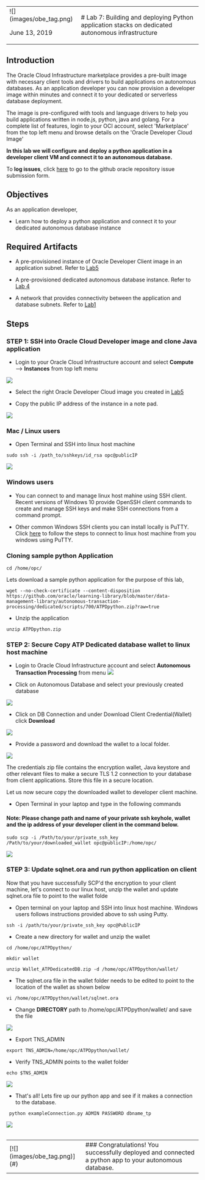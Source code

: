 <table class="tbl-heading"><tr><td class="td-logo">![](images/obe_tag.png)

June 13, 2019
</td>
<td class="td-banner">
# Lab 7: Building and deploying Python application stacks on dedicated autonomous infrastructure
</td></tr><table>

## Introduction

The Oracle Cloud Infrastructure marketplace provides a pre-built image with necessary client tools and drivers to build applications on autonomous databases. As an application developer you can now provision a developer image within minutes and connect it to your dedicated or serverless database deployment. 

 The image is pre-configured with tools and language drivers to help you build applications written in node.js, python, java and golang.
For a complete list of features, login to your OCI account, select 'Marketplace' from the top left menu and browse details on the 'Oracle Developer Cloud Image'

**In this lab we will configure and deploy a python application in a developer client VM and connect it to an autonomous database.**



To **log issues**, click [here](https://github.com/oracle/learning-library/issues/new) to go to the github oracle repository issue submission form.

## Objectives

As an application developer,
- Learn how to deploy a python application and connect it to your dedicated autonomous database instance

## Required Artifacts

- A pre-provisioned instance of Oracle Developer Client image in an application subnet. Refer to [Lab5](LabGuide500ConfigureADevelopmentSystemForUseWithYourDedicatedAutonomousDatabase.md)

- A pre-provisioned dedicated autonomous database instance. Refer to [Lab 4](./LabGuide400ProvisioningdatabasesonyourdedicatedAutonomousInfrastructure.md)

- A network that provides connectivity between the application and database subnets. Refer to [Lab1](./LabGuide100PreparingyourprivatedatacenterintheOracleCloudInfrastructure.md)

## Steps

### **STEP 1: SSH into Oracle Cloud Developer image and clone Java application**

- Login to your Oracle Cloud Infrastructure account and select **Compute** —> **Instances** from top left menu

![](./images/800/Compute1.png)

- Select the right Oracle Developer Cloud image you created in [Lab5](LabGuide500ConfigureADevelopmentSystemForUseWithYourDedicatedAutonomousDatabase.md) 

- Copy the public IP address of the instance in a note pad. 

![](./images/800/Compute2.png)


### Mac / Linux users

- Open Terminal and SSH into linux host machine

```
sudo ssh -i /path_to/sshkeys/id_rsa opc@publicIP
```

![](./images/800/SSH1.png)

### Windows users

- You can connect to and manage linux host mahine using SSH client. Recent versions of Windows 10 provide OpenSSH client commands to create and manage SSH keys and make SSH connections from a command prompt.

- Other common Windows SSH clients you can install locally is PuTTY. Click [here](https://docs.microsoft.com/en-us/azure/virtual-machines/linux/ssh-from-windows) to follow the steps to connect to linux host machine from you windows using PuTTY.

### Cloning sample python Application

```
cd /home/opc/
```

Lets download a sample python application for the purpose of this lab,

```
wget --no-check-certificate --content-disposition https://github.com/oracle/learning-library/blob/master/data-management-library/autonomous-transaction-processing/dedicated/scripts/700/ATPDpython.zip?raw=true
```

- Unzip the application 

```
unzip ATPDpython.zip
```


### **STEP 2: Secure Copy ATP Dedicated database wallet to linux host machine**

- Login to Oracle Cloud Infrastructure account and select **Autonomous Transaction Processing** from menu
![](./images/800/atpd1.png)

- Click on Autonomous Database and select your previously created database

![](./images/800/atpd2.png)

- Click on DB Connection and under Download Client Credential(Wallet) click **Download**

![](./images/800/atpd3.png)



- Provide a password and download the wallet to a local folder. 

  

![](./images/800/atpd4.png)

The credentials zip file contains the encryption wallet, Java keystore and other relevant files to make a secure TLS 1.2 connection to your database from client applications. Store this file in a secure location.

Let us now secure copy the downloaded wallet to developer client machine.

- Open Terminal in your laptop and type in the following commands

#### Note: Please change path and name of your private ssh keyhole,   wallet and the ip address of your developer client in the command below.

```
sudo scp -i /Path/to/your/private_ssh_key /Path/to/your/downloaded_wallet opc@publicIP:/home/opc/
```
![](./images/800/atpd5.png)



### **STEP 3: Update sqlnet.ora and run python application on client**

Now that you have successfully SCP'd the encryption to your client machine, let's connect to our linux host, unzip the wallet and update sqlnet.ora file to point to the wallet folde

- Open terminal on your laptop and SSH into linux host machine. Windows users follows instructions provided above to ssh using Putty.

```
ssh -i /path/to/your/private_ssh_key opc@PublicIP
```

- Create a new directory for wallet and unzip the wallet

```
cd /home/opc/ATPDpython/

mkdir wallet

unzip Wallet_ATPDedicatedDB.zip -d /home/opc/ATPDpython/wallet/
```

- The sqlnet.ora file in the wallet folder needs to be edited to point to the location of the wallet as shown below

```
vi /home/opc/ATPDpython/wallet/sqlnet.ora
```

- Change **DIRECTORY** path to /home/opc/ATPDpython/wallet/ and save the file

![](./images/700/walletPython.png)

- Export TNS_ADMIN

```
export TNS_ADMIN=/home/opc/ATPDpython/wallet/
```

- Verify TNS_ADMIN points to the wallet folder

```
echo $TNS_ADMIN
```
![](./images/700/TNSadmin.png)

- That's all! Lets fire up our python app and see if it makes a connection to the database.

```
 python exampleConnection.py ADMIN PASSWORD dbname_tp
```
![](./images/700/pythonSuccess.png)


<table>
<tr><td class="td-logo">[![](images/obe_tag.png)](#)</td>
<td class="td-banner">
### Congratulations! You successfully deployed and connected a python app to your autonomous database.
</td>
</tr>
<table>